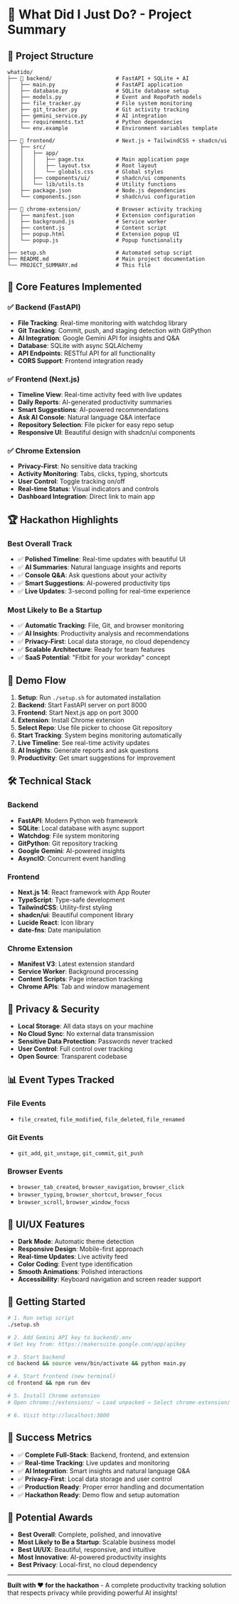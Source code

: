 # 🚀 What Did I Just Do? - Project Summary

## 📁 Project Structure

```
whatido/
├── 📁 backend/                    # FastAPI + SQLite + AI
│   ├── main.py                   # FastAPI application
│   ├── database.py               # SQLite database setup
│   ├── models.py                 # Event and RepoPath models
│   ├── file_tracker.py           # File system monitoring
│   ├── git_tracker.py            # Git activity tracking
│   ├── gemini_service.py         # AI integration
│   ├── requirements.txt          # Python dependencies
│   └── env.example               # Environment variables template
│
├── 📁 frontend/                   # Next.js + TailwindCSS + shadcn/ui
│   ├── src/
│   │   ├── app/
│   │   │   ├── page.tsx          # Main application page
│   │   │   ├── layout.tsx        # Root layout
│   │   │   └── globals.css       # Global styles
│   │   ├── components/ui/        # shadcn/ui components
│   │   └── lib/utils.ts          # Utility functions
│   ├── package.json              # Node.js dependencies
│   └── components.json           # shadcn/ui configuration
│
├── 📁 chrome-extension/           # Browser activity tracking
│   ├── manifest.json             # Extension configuration
│   ├── background.js             # Service worker
│   ├── content.js                # Content script
│   ├── popup.html                # Extension popup UI
│   └── popup.js                  # Popup functionality
│
├── setup.sh                      # Automated setup script
├── README.md                     # Main project documentation
└── PROJECT_SUMMARY.md            # This file
```

## 🎯 Core Features Implemented

### ✅ Backend (FastAPI)
- **File Tracking**: Real-time monitoring with watchdog library
- **Git Tracking**: Commit, push, and staging detection with GitPython
- **AI Integration**: Google Gemini API for insights and Q&A
- **Database**: SQLite with async SQLAlchemy
- **API Endpoints**: RESTful API for all functionality
- **CORS Support**: Frontend integration ready

### ✅ Frontend (Next.js)
- **Timeline View**: Real-time activity feed with live updates
- **Daily Reports**: AI-generated productivity summaries
- **Smart Suggestions**: AI-powered recommendations
- **Ask AI Console**: Natural language Q&A interface
- **Repository Selection**: File picker for easy repo setup
- **Responsive UI**: Beautiful design with shadcn/ui components

### ✅ Chrome Extension
- **Privacy-First**: No sensitive data tracking
- **Activity Monitoring**: Tabs, clicks, typing, shortcuts
- **User Control**: Toggle tracking on/off
- **Real-time Status**: Visual indicators and controls
- **Dashboard Integration**: Direct link to main app

## 🏆 Hackathon Highlights

### Best Overall Track
- ✅ **Polished Timeline**: Real-time updates with beautiful UI
- ✅ **AI Summaries**: Natural language insights and reports
- ✅ **Console Q&A**: Ask questions about your activity
- ✅ **Smart Suggestions**: AI-powered productivity tips
- ✅ **Live Updates**: 3-second polling for real-time experience

### Most Likely to Be a Startup
- ✅ **Automatic Tracking**: File, Git, and browser monitoring
- ✅ **AI Insights**: Productivity analysis and recommendations
- ✅ **Privacy-First**: Local data storage, no cloud dependency
- ✅ **Scalable Architecture**: Ready for team features
- ✅ **SaaS Potential**: "Fitbit for your workday" concept

## 🚀 Demo Flow

1. **Setup**: Run `./setup.sh` for automated installation
2. **Backend**: Start FastAPI server on port 8000
3. **Frontend**: Start Next.js app on port 3000
4. **Extension**: Install Chrome extension
5. **Select Repo**: Use file picker to choose Git repository
6. **Start Tracking**: System begins monitoring automatically
7. **Live Timeline**: See real-time activity updates
8. **AI Insights**: Generate reports and ask questions
9. **Productivity**: Get smart suggestions for improvement

## 🛠️ Technical Stack

### Backend
- **FastAPI**: Modern Python web framework
- **SQLite**: Local database with async support
- **Watchdog**: File system monitoring
- **GitPython**: Git repository tracking
- **Google Gemini**: AI-powered insights
- **AsyncIO**: Concurrent event handling

### Frontend
- **Next.js 14**: React framework with App Router
- **TypeScript**: Type-safe development
- **TailwindCSS**: Utility-first styling
- **shadcn/ui**: Beautiful component library
- **Lucide React**: Icon library
- **date-fns**: Date manipulation

### Chrome Extension
- **Manifest V3**: Latest extension standard
- **Service Worker**: Background processing
- **Content Scripts**: Page interaction tracking
- **Chrome APIs**: Tab and window management

## 🔐 Privacy & Security

- **Local Storage**: All data stays on your machine
- **No Cloud Sync**: No external data transmission
- **Sensitive Data Protection**: Passwords never tracked
- **User Control**: Full control over tracking
- **Open Source**: Transparent codebase

## 📊 Event Types Tracked

### File Events
- `file_created`, `file_modified`, `file_deleted`, `file_renamed`

### Git Events
- `git_add`, `git_unstage`, `git_commit`, `git_push`

### Browser Events
- `browser_tab_created`, `browser_navigation`, `browser_click`
- `browser_typing`, `browser_shortcut`, `browser_focus`
- `browser_scroll`, `browser_window_focus`

## 🎨 UI/UX Features

- **Dark Mode**: Automatic theme detection
- **Responsive Design**: Mobile-first approach
- **Real-time Updates**: Live activity feed
- **Color Coding**: Event type identification
- **Smooth Animations**: Polished interactions
- **Accessibility**: Keyboard navigation and screen reader support

## 🚀 Getting Started

```bash
# 1. Run setup script
./setup.sh

# 2. Add Gemini API key to backend/.env
# Get key from: https://makersuite.google.com/app/apikey

# 3. Start backend
cd backend && source venv/bin/activate && python main.py

# 4. Start frontend (new terminal)
cd frontend && npm run dev

# 5. Install Chrome extension
# Open chrome://extensions/ → Load unpacked → Select chrome-extension/

# 6. Visit http://localhost:3000
```

## 🎯 Success Metrics

- ✅ **Complete Full-Stack**: Backend, frontend, and extension
- ✅ **Real-time Tracking**: Live updates and monitoring
- ✅ **AI Integration**: Smart insights and natural language Q&A
- ✅ **Privacy-First**: Local data storage and user control
- ✅ **Production Ready**: Proper error handling and documentation
- ✅ **Hackathon Ready**: Demo flow and setup automation

## 🏅 Potential Awards

- **Best Overall**: Complete, polished, and innovative
- **Most Likely to Be a Startup**: Scalable business model
- **Best UI/UX**: Beautiful, responsive, and intuitive
- **Most Innovative**: AI-powered productivity insights
- **Best Privacy**: Local-first, no cloud dependency

---

**Built with ❤️ for the hackathon** - A complete productivity tracking solution that respects privacy while providing powerful AI insights!
